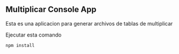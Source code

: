 ## Multiplicar Console App

Esta es una aplicacion para generar archivos de tablas de multiplicar

Ejecutar esta comando

``````
npm install
``````
